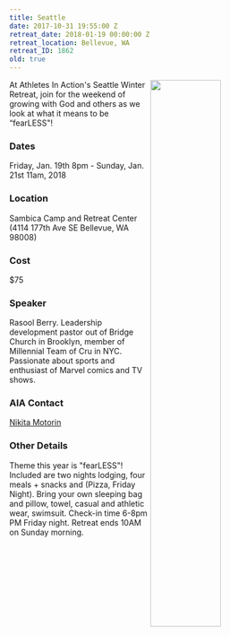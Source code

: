 ```yaml
---
title: Seattle
date: 2017-10-31 19:55:00 Z
retreat_date: 2018-01-19 00:00:00 Z
retreat_location: Bellevue, WA
retreat_ID: 1862
old: true
---
```


<img src="/uploads/pacSoFlyer.png" style="float:right; width: 50%" />
At Athletes In Action's Seattle Winter Retreat, join for the weekend of growing with God and others as we look at what it means to be “fearLESS"!

### Dates  
Friday, Jan. 19th 8pm -  Sunday, Jan. 21st 11am, 2018

### Location  
Sambica Camp and Retreat Center (4114 177th Ave SE Bellevue, WA 98008)

### Cost  
$75

### Speaker  
Rasool Berry. Leadership development pastor out of Bridge Church in Brooklyn, member of Millennial Team of Cru in NYC. Passionate about sports and enthusiast of Marvel comics and TV shows.

### AIA Contact  
[Nikita Motorin](mailto:nikita.motorin@athletesinaction.org)

### Other Details  
Theme this year is "fearLESS"! Included are two nights lodging, four meals \+ snacks and (Pizza, Friday Night). Bring your own sleeping bag and pillow, towel, casual and athletic wear, swimsuit. Check-in time 6-8pm PM Friday night. Retreat ends 10AM on Sunday morning.